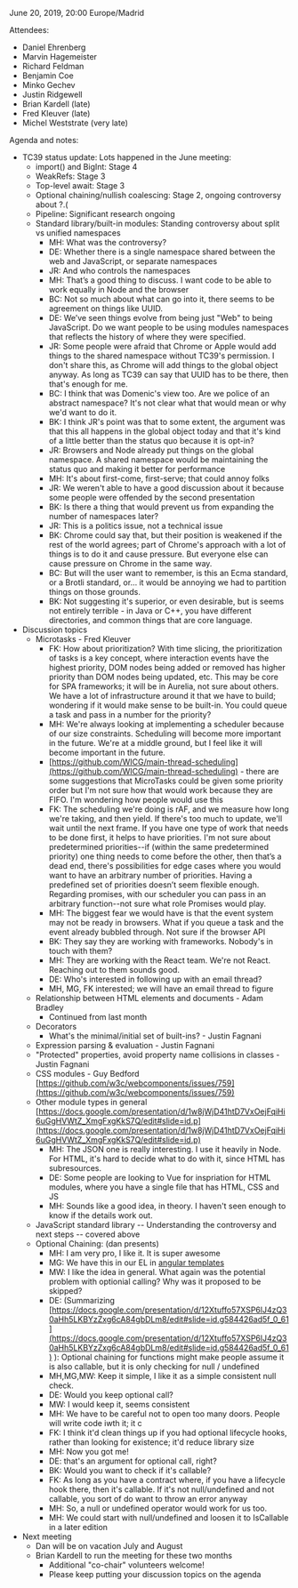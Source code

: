 June 20, 2019, 20:00 Europe/Madrid

Attendees:

* Daniel Ehrenberg
* Marvin Hagemeister
* Richard Feldman
* Benjamin Coe
* Minko Gechev
* Justin Ridgewell
* Brian Kardell (late)
* Fred Kleuver (late)
* Michel Weststrate (very late)

Agenda and notes:

* TC39 status update: Lots happened in the June meeting:
    * import() and BigInt: Stage 4
    * WeakRefs: Stage 3
    * Top-level await: Stage 3
    * Optional chaining/nullish coalescing: Stage 2, ongoing controversy about ?.(
    * Pipeline: Significant research ongoing
    * Standard library/built-in modules: Standing controversy about split vs unified namespaces
        * MH: What was the controversy?
        * DE: Whether there is a single namespace shared between the web and JavaScript, or separate namespaces
        * JR: And who controls the namespaces
        * MH: That’s a good thing to discuss. I want code to be able to work equally in Node and the browser
        * BC: Not so much about what can go into it, there seems to be agreement on things like UUID.
        * DE: We’ve seen things evolve from being just "Web" to being JavaScript. Do we want people to be using modules namespaces that reflects the history of where they were specified.
        * JR: Some people were afraid that Chrome or Apple would add things to the shared namespace without TC39's permission. I don't share this, as Chrome will add things to the global object anyway. As long as TC39 can say that UUID has to be there, then that's enough for me.
        * BC: I think that was Domenic's view too. Are we police of an abstract namespace? It's not clear what that would mean or why we'd want to do it.
        * BK: I think JR's point was that to some extent, the argument was that this all happens in the global object today and that it's kind of a little better than the status quo because it is opt-in?
        * JR: Browsers and Node already put things on the global namespace. A shared namespace would be maintaining the status quo and making it better for performance
        * MH: It's about first-come, first-serve; that could annoy folks
        * JR: We weren't able to have a good discussion about it because some people were offended by the second presentation
        * BK: Is there a thing that would prevent us from expanding the number of namespaces later?
        * JR: This is a politics issue, not a technical issue
        * BK: Chrome could say that, but their position is weakened if the rest of the world agrees; part of Chrome's approach with a lot of things is to do it and cause pressure. But everyone else can cause pressure on Chrome in the same way.
        * BC: But will the user want to remember, is this an Ecma standard, or a Brotli standard, or… it would be annoying we had to partition things on those grounds.
        * BK: Not suggesting it's superior, or even desirable, but is seems not entirely terrible - in Java or C++, you have different directories, and common things that are core language.
* Discussion topics
    * Microtasks - Fred Kleuver
        * FK: How about prioritization? With time slicing, the prioritization of tasks is a key concept, where interaction events have the highest priority, DOM nodes being added or removed has higher priority than DOM nodes being updated, etc. This may be core for SPA frameworks; it will be in Aurelia, not sure about others. We have a lot of infrastructure around it that we have to build; wondering if it would make sense to be built-in. You could queue a task and pass in a number for the priority?
        * MH: We're always looking at implementing a scheduler because of our size constraints. Scheduling will become more important in the future. We're at a middle ground, but I feel like it will become important in the future.
        * [https://github.com/WICG/main-thread-scheduling](https://github.com/WICG/main-thread-scheduling) - there are some suggestions that MicroTasks could be given some priority order but I'm not sure how that would work because they are FIFO.  I'm wondering how people would use this
        * FK: The scheduling we're doing is rAF, and we measure how long we're taking, and then yield. If there's too much to update, we'll wait until the next frame. If you have one type of work that needs to be done first, it helps to have priorities. I'm not sure about predetermined priorities--if (within the same predetermined priority) one thing needs to come before the other, then that’s a dead end, there's possibilities for edge cases where you would want to have an arbitrary number of priorities. Having a predefined set of priorities doesn’t seem flexible enough. Regarding promises, with our scheduler you can pass in an arbitrary function--not sure what role Promises would play.
        * MH: The biggest fear we would have is that the event system may not be ready in browsers. What if you queue a task and the event already bubbled through. Not sure if the browser API
        * BK: They say they are working with frameworks. Nobody's in touch with them?
        * MH: They are working with the React team. We're not React. Reaching out to them sounds good.
        * DE: Who's interested in following up with an email thread?
        * MH, MG, FK interested; we will have an email thread to figure 
    * Relationship between HTML elements and documents - Adam Bradley
        * Continued from last month
    * Decorators
        * What's the minimal/initial set of built-ins? - Justin Fagnani
    * Expression parsing & evaluation - Justin Fagnani
    * "Protected" properties, avoid property name collisions in classes - Justin Fagnani
    * CSS modules - Guy Bedford [https://github.com/w3c/webcomponents/issues/759](https://github.com/w3c/webcomponents/issues/759)
    * Other module types in general [https://docs.google.com/presentation/d/1w8jWjD41htD7VxOejFqiHi6uGgHVWtZ_XmgFxgKkS7Q/edit#slide=id.p](https://docs.google.com/presentation/d/1w8jWjD41htD7VxOejFqiHi6uGgHVWtZ_XmgFxgKkS7Q/edit#slide=id.p) 
        * MH: The JSON one is really interesting. I use it heavily in Node. For HTML, it's hard to decide what to do with it, since HTML has subresources.
        * DE: Some people are looking to Vue for inspriation for HTML modules, where you have a single file that has HTML, CSS and JS
        * MH: Sounds like a good idea, in theory. I haven't seen enough to know if the details work out.
    * JavaScript standard library -- Understanding the controversy and next steps -- covered above
    * Optional Chaining:
	      (dan presents)
        * MH: I am very pro, I like it. It is super awesome
        * MG: We have this in our EL in [angular templates](https://angular.io/guide/template-syntax#the-safe-navigation-operator----and-null-property-paths)
        * MW: I like the idea in general. What again was the potential problem with optionial calling? Why was it proposed to be skipped?
        * DE: (Summarizing [https://docs.google.com/presentation/d/12Xtuffo57XSP6lJ4zQ30aHh5LKBYzZxg6cA84gbDLm8/edit#slide=id.g584426ad5f_0_61](https://docs.google.com/presentation/d/12Xtuffo57XSP6lJ4zQ30aHh5LKBYzZxg6cA84gbDLm8/edit#slide=id.g584426ad5f_0_61) ):
Optional chaining for functions might make people assume it is also callable, but it is only checking for null / undefined
        * MH,MG,MW: Keep it simple, I like it as a simple consistent null check.
        * DE: Would you keep optional call?
        * MW: I would keep it, seems consistent
        * MH: We have to be careful not to open too many doors. People will write code iwth it; it c
        * FK: I think it'd clean things up if you had optional lifecycle hooks, rather than looking for existence; it'd reduce library size
        * MH: Now you got me!
        * DE: that's an argument for optional call, right?
        * BK: Would you want to check if it's callable?
        * FK: As long as you have a contract where, if you have a lifecycle hook there, then it's callable. If it's not null/undefined and not callable, you sort of do want to throw an error anyway
        * MH: So, a null or undefined operator would work for us too.
        * MH: We could start with null/undefined and loosen it to IsCallable in a later edition
* Next meeting
    * Dan will be on vacation July and August
    * Brian Kardell to run the meeting for these two months
        * Additional "co-chair" volunteers welcome!
        * Please keep putting your discussion topics on the agenda
